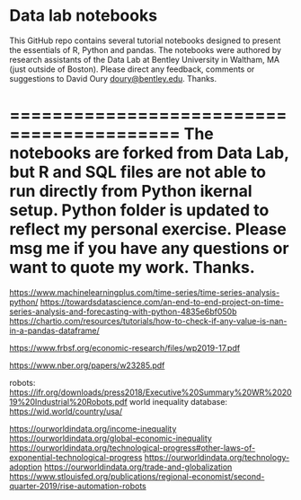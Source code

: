 # Data lab notebooks

This GitHub repo contains several tutorial notebooks designed to present the essentials of R, Python and pandas.
The notebooks were authored by research assistants of the Data Lab at Bentley University in Waltham, MA (just outside of Boston).
Please direct any feedback, comments or suggestions to David Oury <doury@bentley.edu>. Thanks. 

==========================================
The notebooks are forked from Data Lab, but R and SQL files are not able to run directly from Python ikernal setup. Python folder is updated to reflect my personal exercise. Please msg me if you have any questions or want to quote my work. Thanks. 
==========================================


https://www.machinelearningplus.com/time-series/time-series-analysis-python/
https://towardsdatascience.com/an-end-to-end-project-on-time-series-analysis-and-forecasting-with-python-4835e6bf050b
https://chartio.com/resources/tutorials/how-to-check-if-any-value-is-nan-in-a-pandas-dataframe/

https://www.frbsf.org/economic-research/files/wp2019-17.pdf

https://www.nber.org/papers/w23285.pdf

robots: https://ifr.org/downloads/press2018/Executive%20Summary%20WR%202019%20Industrial%20Robots.pdf world inequality database: https://wid.world/country/usa/

https://ourworldindata.org/income-inequality https://ourworldindata.org/global-economic-inequality https://ourworldindata.org/technological-progress#other-laws-of-exponential-technological-progress https://ourworldindata.org/technology-adoption https://ourworldindata.org/trade-and-globalization https://www.stlouisfed.org/publications/regional-economist/second-quarter-2019/rise-automation-robots 

